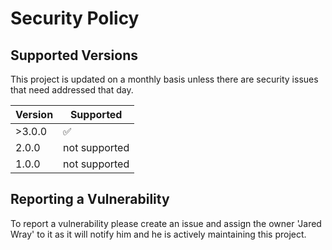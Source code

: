 # Security Policy

## Supported Versions

This project is updated on a monthly basis unless there are security issues that need addressed that day. 

| Version | Supported          |
| ------- | ------------------ |
| >3.0.0 | :white_check_mark: |
| 2.0.0 | not supported |
| 1.0.0 | not supported |


## Reporting a Vulnerability

To report a vulnerability please create an issue and assign the owner 'Jared Wray' to it as it will notify him and he is actively maintaining this project.
